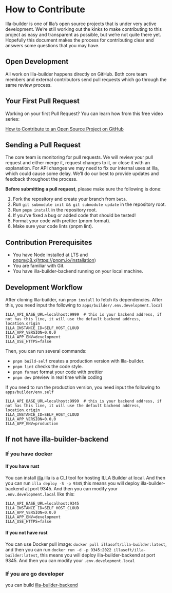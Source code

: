# How to Contribute

Illa-builder is one of Illa’s open source projects that is under very active development. We’re still working out the kinks to make contributing to this project as easy and transparent as possible, but we’re not quite there yet. Hopefully this document makes the process for contributing clear and answers some questions that you may have.

## Open Development

All work on Illa-builder happens directly on GitHub. Both core team members and external contributors send pull requests which go through the same review process.

## Your First Pull Request

Working on your first Pull Request? You can learn how from this free video series:

[How to Contribute to an Open Source Project on GitHub](https://egghead.io/courses/how-to-contribute-to-an-open-source-project-on-github)

## Sending a Pull Request

The core team is monitoring for pull requests. We will review your pull request and either merge it, request changes to it, or close it with an explanation. For API changes we may need to fix our internal uses at Illa, which could cause some delay. We’ll do our best to provide updates and feedback throughout the process.

**Before submitting a pull request**, please make sure the following is done:

1. Fork the repository and create your branch from `beta`.
2. Run `git submodule init && git submodule update` in the repository root.
3. Run `pnpm install` in the repository root.
4. If you’ve fixed a bug or added code that should be tested!
5. Format your code with prettier (pnpm format).
6. Make sure your code lints (pnpm lint).

## Contribution Prerequisites

- You have Node installed at LTS and pnpm@8.x(https://pnpm.io/installation)
- You are familiar with Git.
- You have illa-builder-backend running on your local machine.

## Development Workflow

After cloning Illa-builder, run `pnpm install` to fetch its dependencies. After this, you need input the following to `apps/builder/.env.development.local`

```
ILLA_API_BASE_URL=localhost:9999  # this is your backend address, if not has this line, it will use the default backend address, location.origin
ILLA_INSTANCE_ID=SELF_HOST_CLOUD
ILLA_APP_VERSION=0.0.0
ILLA_APP_ENV=development
ILLA_USE_HTTPS=false
```

Then, you can run several commands:

- `pnpm build-self` creates a production version with Illa-builder.
- `pnpm lint` checks the code style.
- `pnpm format` format your code with prettier
- `pnpm dev` preview in real time while coding

If you need to run the production version, you need input the following to `apps/builder/env.self`

```
ILLA_API_BASE_URL=localhost:9999  # this is your backend address, if not has this line, it will use the default backend address, location.origin
ILLA_INSTANCE_ID=SELF_HOST_CLOUD
ILLA_APP_VERSION=0.0.0
ILLA_APP_ENV=production
```

## If not have illa-builder-backend


### If you have docker

#### If you have rust

You can install [illa](https://github.com/illacloud/illa).illa is a CLI tool for hosting ILLA Builder at local. And then you can run `illa deploy -S -p 9345`,this means you will deploy illa-builder-backend at port 9345. And then you can modify your `.env.development.local` like this:

```
ILLA_API_BASE_URL=localhost:9345
ILLA_INSTANCE_ID=SELF_HOST_CLOUD
ILLA_APP_VERSION=0.0.0
ILLA_APP_ENV=development
ILLA_USE_HTTPS=false
```


#### If you not have rust

You can use Docker pull image: `docker pull illasoft/illa-builder:latest`, and then you can run `docker run -d -p 9345:2022 illasoft/illa-builder:latest`, this means you will deploy illa-builder-backend at port 9345. And then you can modify your `.env.development.local`




### If you are go developer


you can build [illa-builder-backend](https://github.com/illacloud/builder-backend)
